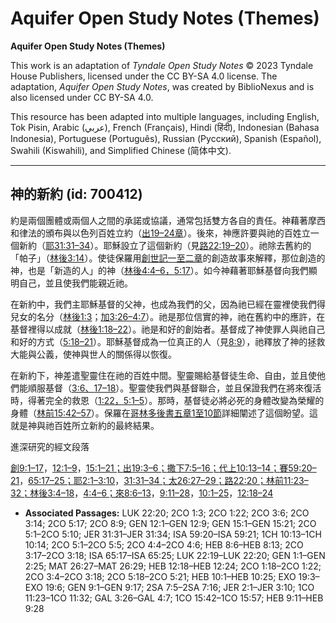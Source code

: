 # Aquifer Open Study Notes (Themes)

**Aquifer Open Study Notes (Themes)**

This work is an adaptation of *Tyndale Open Study Notes* © 2023 Tyndale House Publishers, licensed under the CC BY\-SA 4\.0 license. The adaptation, *Aquifer Open Study Notes*, was created by BiblioNexus and is also licensed under CC BY\-SA 4\.0\.

This resource has been adapted into multiple languages, including English, Tok Pisin, Arabic (عربي), French (Français), Hindi (हिंदी), Indonesian (Bahasa Indonesia), Portuguese (Português), Russian (Русский), Spanish (Español), Swahili (Kiswahili), and Simplified Chinese (简体中文).



--------------------------------

## 神的新約 (id: 700412)

約是兩個團體或兩個人之間的承諾或協議，通常包括雙方各自的責任。神藉著摩西和律法的頒布與以色列百姓立約（[出19–24章](https://ref.ly/Exod19:1-Exod24:18)）。後來，神應許要與祂的百姓立一個新約（[耶31:31–34](https://ref.ly/Jer31:31-Jer31:34)）。耶穌設立了這個新約（見[路22:19–20](https://ref.ly/Luke22:19-Luke22:20)）。祂除去舊約的「帕子」（[林後3:14](https://ref.ly/2Cor3:14)）。使徒保羅用[創世記一至二章](https://ref.ly/Gen1:1-Gen2:25)的創造故事來解釋，那位創造的神，也是「新造的人」的神（[林後4:4–6，](https://ref.ly/2Cor4:4-2Cor4:6)[5:17](https://ref.ly/2Cor5:17)）。如今神藉著耶穌基督向我們顯明自己，並且使我們能親近祂。

在新約中，我們主耶穌基督的父神，也成為我們的父，因為祂已經在靈裡使我們得兒女的名分（[林後1:3](https://ref.ly/2Cor1:3)；[加3:26–4:7](https://ref.ly/Gal3:26-Gal4:7)）。祂是那位信實的神，祂在舊約中的應許，在基督裡得以成就（[林後1:18–22](https://ref.ly/2Cor1:18-2Cor1:22)）。祂是和好的創始者。基督成了神使罪人與祂自己和好的方式（[5:18–21](https://ref.ly/2Cor5:18-2Cor5:21)）。耶穌基督成為一位真正的人（見[8:9](https://ref.ly/2Cor8:9)），祂釋放了神的拯救大能與公義，使神與世人的關係得以恢復。

在新約下，神差遣聖靈住在祂的百姓中間。聖靈賜給基督徒生命、自由，並且使他們能順服基督（[3:6、](https://ref.ly/2Cor3:6)[17–18](https://ref.ly/2Cor3:17-2Cor3:18)）。聖靈使我們與基督聯合，並且保證我們在將來復活時，得著完全的救恩（[1:22，](https://ref.ly/2Cor1:22)[5:1–5](https://ref.ly/2Cor5:1-2Cor5:5)）。那時，基督徒必將必死的身體改變為榮耀的身體（[林前15:42–57](https://ref.ly/1Cor15:42-1Cor15:57)）。保羅在[哥林多後書五章1至10節](https://ref.ly/2Cor5:1-2Cor5:10)詳細闡述了這個盼望。這就是神與祂百姓所立新約的最終結果。

進深研究的經文段落

[創9:1–17](https://ref.ly/Gen9:1-Gen9:17)，[12:1–9](https://ref.ly/Gen12:1-Gen12:9)，[15:1–21；](https://ref.ly/Gen15:1-Gen15:21)[出19:3–6；](https://ref.ly/Exod19:3-Exod19:6)[撒下7:5–16；](https://ref.ly/2Sam7:5-2Sam7:16)[代上10:13–14；](https://ref.ly/1Chr10:13-1Chr10:14)[賽59:20–21](https://ref.ly/Isa59:20-Isa59:21)，[65:17–25；](https://ref.ly/Isa65:17-Isa65:25)[耶2:1–3:10](https://ref.ly/Jer2:1-Jer3:10)，[31:31–34；](https://ref.ly/Jer31:31-Jer31:34)[太26:27–29；](https://ref.ly/Matt26:27-Matt26:29)[路22:20；](https://ref.ly/Luke22:20)[林前11:23–32；](https://ref.ly/1Cor11:23-1Cor11:32)[林後3:4–18](https://ref.ly/2Cor3:4-2Cor3:18)，[4:4–6；](https://ref.ly/2Cor4:4-2Cor4:6)[來8:6–13](https://ref.ly/Heb8:6-Heb8:13)，[9:11–28](https://ref.ly/Heb9:11-Heb9:28)，[10:1–25](https://ref.ly/Heb10:1-Heb10:25)，[12:18–24](https://ref.ly/Heb12:18-Heb12:24)

* **Associated Passages:** LUK 22:20; 2CO 1:3; 2CO 1:22; 2CO 3:6; 2CO 3:14; 2CO 5:17; 2CO 8:9; GEN 12:1–GEN 12:9; GEN 15:1–GEN 15:21; 2CO 5:1–2CO 5:10; JER 31:31–JER 31:34; ISA 59:20–ISA 59:21; 1CH 10:13–1CH 10:14; 2CO 5:1–2CO 5:5; 2CO 4:4–2CO 4:6; HEB 8:6–HEB 8:13; 2CO 3:17–2CO 3:18; ISA 65:17–ISA 65:25; LUK 22:19–LUK 22:20; GEN 1:1–GEN 2:25; MAT 26:27–MAT 26:29; HEB 12:18–HEB 12:24; 2CO 1:18–2CO 1:22; 2CO 3:4–2CO 3:18; 2CO 5:18–2CO 5:21; HEB 10:1–HEB 10:25; EXO 19:3–EXO 19:6; GEN 9:1–GEN 9:17; 2SA 7:5–2SA 7:16; JER 2:1–JER 3:10; 1CO 11:23–1CO 11:32; GAL 3:26–GAL 4:7; 1CO 15:42–1CO 15:57; HEB 9:11–HEB 9:28

